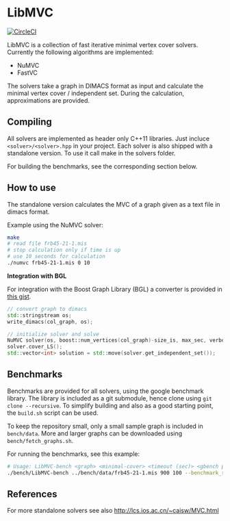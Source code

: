 # LibMVC

[![CircleCI](https://circleci.com/gh/fmoessbauer/LibMVC.svg?style=shield)](https://circleci.com/gh/fmoessbauer/LibMVC)

LibMVC is a collection of fast iterative minimal vertex cover solvers.
Currently the following algorithms are implemented:

- NuMVC
- FastVC

The solvers take a graph in DIMACS format as input and calculate the
minimal vertex cover / independent set. During the calculation, approximations
are provided.

## Compiling

All solvers are implemented as header only C++11 libraries.
Just incluce `<solver>/<solver>.hpp` in your project.
Each solver is also shipped with a standalone version. To use it call
make in the solvers folder.

For building the benchmarks, see the corresponding section below.

## How to use

The standalone version calculates the MVC of a graph given
as a text file in dimacs format.

Example using the NuMVC solver:

```bash
make
# read file frb45-21-1.mis
# stop calculation only if time is up
# use 10 seconds for calculation
./numvc frb45-21-1.mis 0 10
```

**Integration with BGL**

For integration with the Boost Graph Library (BGL) a converter is provided in
[this gist](https://gist.github.com/fmoessbauer/163b9928ae9170cfe2651173f416314b).

```cpp
// convert graph to dimacs
std::stringstream os;
write_dimacs(col_graph, os);

// initialize solver and solve
NuMVC solver(os, boost::num_vertices(col_graph)-size_is, max_sec, verbose);
solver.cover_LS();
std::vector<int> solution = std::move(solver.get_independent_set());
```

## Benchmarks

Benchmarks are provided for all solvers, using the google benchmark library.
The library is included as a git submodule, hence clone using `git clone --recursive`.
To simplify building and also as a good starting point, the `build.sh` script can be used.

To keep the repository small, only a small sample graph is included in `bench/data`.
More and larger graphs can be downloaded using `bench/fetch_graphs.sh`.

For running the benchmarks, see this example:

```bash
# Usage: LibMVC-bench <graph> <minimal-cover> <timeout (sec)> <gbench parameters>
./bench/LibMVC-bench ../bench/data/frb45-21-1.mis 900 100 --benchmark_repetitions=5
```

## References

For more standalone solvers see also http://lcs.ios.ac.cn/~caisw/MVC.html

